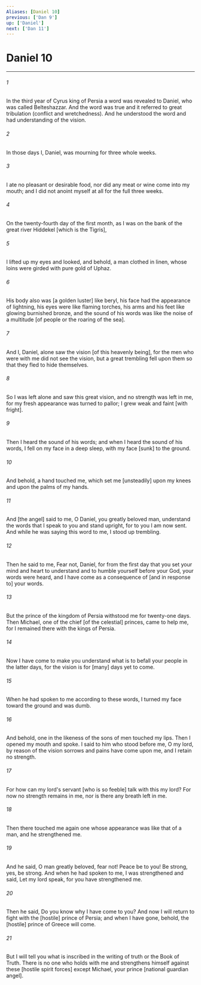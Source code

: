 ```yaml
---
Aliases: [Daniel 10]
previous: ['Dan 9']
up: ['Daniel']
next: ['Dan 11']
---
```

# Daniel 10

***














###### 1 






In the third year of Cyrus king of Persia a word was revealed to Daniel, who was called Belteshazzar. And the word was true and it referred to great tribulation (conflict and wretchedness). And he understood the word and had understanding of the vision. 













###### 2 






In those days I, Daniel, was mourning for three whole weeks. 













###### 3 






I ate no pleasant or desirable food, nor did any meat or wine come into my mouth; and I did not anoint myself at all for the full three weeks. 













###### 4 






On the twenty-fourth day of the first month, as I was on the bank of the great river Hiddekel [which is the Tigris], 













###### 5 






I lifted up my eyes and looked, and behold, a man clothed in linen, whose loins were girded with pure gold of Uphaz. 













###### 6 






His body also was [a golden luster] like beryl, his face had the appearance of lightning, his eyes were like flaming torches, his arms and his feet like glowing burnished bronze, and the sound of his words was like the noise of a multitude [of people or the roaring of the sea]. 













###### 7 






And I, Daniel, alone saw the vision [of this heavenly being], for the men who were with me did not see the vision, but a great trembling fell upon them so that they fled to hide themselves. 













###### 8 






So I was left alone and saw this great vision, and no strength was left in me, for my fresh appearance was turned to pallor; I grew weak and faint [with fright]. 













###### 9 






Then I heard the sound of his words; and when I heard the sound of his words, I fell on my face in a deep sleep, with my face [sunk] to the ground. 













###### 10 






And behold, a hand touched me, which set me [unsteadily] upon my knees and upon the palms of my hands. 













###### 11 






And [the angel] said to me, O Daniel, you greatly beloved man, understand the words that I speak to you and stand upright, for to you I am now sent. And while he was saying this word to me, I stood up trembling. 













###### 12 






Then he said to me, Fear not, Daniel, for from the first day that you set your mind and heart to understand and to humble yourself before your God, your words were heard, and I have come as a consequence of [and in response to] your words. 













###### 13 






But the prince of the kingdom of Persia withstood me for twenty-one days. Then Michael, one of the chief [of the celestial] princes, came to help me, for I remained there with the kings of Persia. 













###### 14 






Now I have come to make you understand what is to befall your people in the latter days, for the vision is for [many] days yet to come. 













###### 15 






When he had spoken to me according to these words, I turned my face toward the ground and was dumb. 













###### 16 






And behold, one in the likeness of the sons of men touched my lips. Then I opened my mouth and spoke. I said to him who stood before me, O my lord, by reason of the vision sorrows and pains have come upon me, and I retain no strength. 













###### 17 






For how can my lord's servant [who is so feeble] talk with this my lord? For now no strength remains in me, nor is there any breath left in me. 













###### 18 






Then there touched me again one whose appearance was like that of a man, and he strengthened me. 













###### 19 






And he said, O man greatly beloved, fear not! Peace be to you! Be strong, yes, be strong. And when he had spoken to me, I was strengthened and said, Let my lord speak, for you have strengthened me. 













###### 20 






Then he said, Do you know why I have come to you? And now I will return to fight with the [hostile] prince of Persia; and when I have gone, behold, the [hostile] prince of Greece will come. 













###### 21 






But I will tell you what is inscribed in the writing of truth or the Book of Truth. There is no one who holds with me and strengthens himself against these [hostile spirit forces] except Michael, your prince [national guardian angel].

